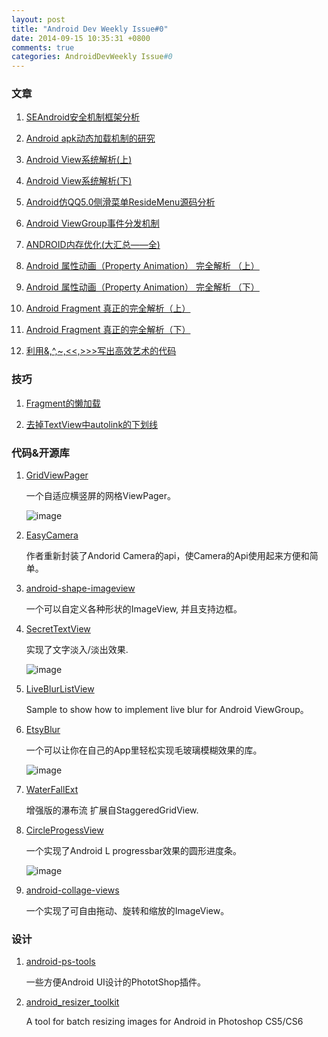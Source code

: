 ```yaml
---
layout: post
title: "Android Dev Weekly Issue#0"
date: 2014-09-15 10:35:31 +0800
comments: true
categories: AndroidDevWeekly Issue#0
---
```



### 文章

1. [SEAndroid安全机制框架分析](http://blog.csdn.net/luoshengyang/article/details/37613135)
	
	
	
2. [Android apk动态加载机制的研究](http://blog.csdn.net/singwhatiwanna/article/details/22597587)
	
	
	
3. [Android View系统解析(上)](http://blog.csdn.net/singwhatiwanna/article/details/38168103)
	
	
	
4. [Android View系统解析(下)](http://blog.csdn.net/singwhatiwanna/article/details/38426471)
	
	
	

5. [Android仿QQ5.0侧滑菜单ResideMenu源码分析](http://blog.csdn.net/cym492224103/article/details/39177275)
	
	
	
6. [Android ViewGroup事件分发机制 ](http://blog.csdn.net/lmj623565791/article/details/39102591)
	
	
	
7. [ANDROID内存优化(大汇总——全)](http://blog.csdn.net/a396901990/article/details/38904543)
	
	
	
8. [Android 属性动画（Property Animation） 完全解析 （上）](http://blog.csdn.net/lmj623565791/article/details/38067475)
	
	
	
9. [Android 属性动画（Property Animation） 完全解析 （下）](http://blog.csdn.net/lmj623565791/article/details/38092093)
	
	
	

10. [Android Fragment 真正的完全解析（上）](http://blog.csdn.net/lmj623565791/article/details/37970961)
	
	
	

11. [Android Fragment 真正的完全解析（下）](http://blog.csdn.net/lmj623565791/article/details/37992017)
	
	
	

12. [利用&,^,~,<<,>>>写出高效艺术的代码](http://blog.csdn.net/a396901990/article/details/34139157)
	
	
	

### 技巧

1. [Fragment的懒加载](http://blog.csdn.net/maosidiaoxian/article/details/38300627)
	
	
	

2. [去掉TextView中autolink的下划线](http://blog.csdn.net/maosidiaoxian/article/details/39156563)
	
	
<!--more--> 

### 代码&开源库

1. [GridViewPager](https://github.com/109021017/GridViewPager) 

	一个自适应横竖屏的网格ViewPager。

	![image](https://camo.githubusercontent.com/e6523106882ba44ae41e9fd1b95c1a4b701015b6/68747470733a2f2f7261772e6769746875622e636f6d2f3130393032313031372f477269645669657750616765722f6d61737465722f73637265656e73686f74732f30332e706e67)

2. [EasyCamera](https://github.com/Glamdring/EasyCamera) 

	作者重新封装了Andorid Camera的api，使Camera的Api使用起来方便和简单。
	
3. [android-shape-imageview](https://github.com/siyamed/android-shape-imageview) 

	一个可以自定义各种形状的ImageView, 并且支持边框。
	
4. [SecretTextView](https://github.com/matthewrkula/SecretTextView) 

	实现了文字淡入/淡出效果.
	
	![image](https://camo.githubusercontent.com/bbb38412d3ae652f565556711e7aa6db67ebb4c7/68747470733a2f2f692e696d67666c69702e636f6d2f39356d39312e676966)
	
5. [LiveBlurListView](https://github.com/xuchdeid/LiveBlurListView)

	Sample to show how to implement live blur for Android ViewGroup。
	
6. [EtsyBlur](https://github.com/Manabu-GT/EtsyBlur) 

	一个可以让你在自己的App里轻松实现毛玻璃模糊效果的库。

	![image](https://raw.github.com/Manabu-GT/EtsyBlur/master/art/readme_demo.gif)	
7. [WaterFallExt](https://github.com/dodola/WaterFallExt) 

	增强版的瀑布流 扩展自StaggeredGridView.

8. [CircleProgessView](https://github.com/sockeqwe/CircleProgressView) 

	一个实现了Android L progressbar效果的圆形进度条。

	![image](https://raw.githubusercontent.com/sockeqwe/CircleProgressBar/master/gif/demo.gif)

9. [android-collage-views](https://github.com/thuytrinh/android-collage-views)

	一个实现了可自由拖动、旋转和缩放的ImageView。

### 设计

1. [android-ps-tools](https://github.com/timroes/android-ps-tools)
	
	一些方便Android UI设计的PhototShop插件。

2. [android_resizer_toolkit](https://github.com/marcosecchi/android_resizer_toolkit)

	A tool for batch resizing images for Android in Photoshop CS5/CS6